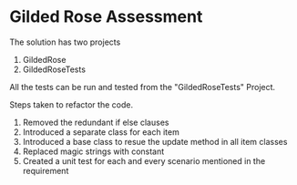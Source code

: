 # Gilded Rose Assessment

The solution has two projects
  1. GildedRose
  2. GildedRoseTests

All the tests can be run and tested from the "GildedRoseTests" Project.

Steps taken to refactor the code.
1. Removed the redundant if else clauses
2. Introduced a separate class for each item
3. Introduced a base class to resue the update method in all item classes
4. Replaced magic strings with constant
5. Created a unit test for each and every scenario mentioned in the requirement

